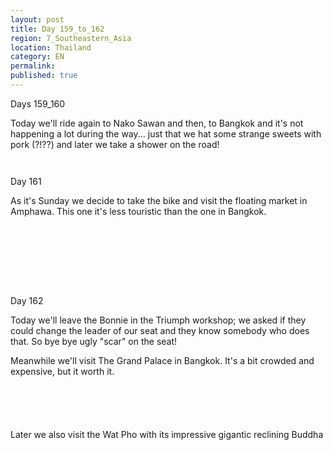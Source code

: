 ```yaml
---
layout: post
title: Day 159_to_162
region: 7_Southeastern_Asia
location: Thailand
category: EN
permalink:
published: true
---
```


Days 159_160

Today we'll ride again to Nako Sawan and then, to Bangkok and it's not happening a lot during the way... just that we hat some strange sweets with pork (?!??) and later we take a shower on the road!

<p><a
href="https://lh3.googleusercontent.com/CvCTWd2CgsHmiAPhfi-SW9nN0Sykzt5yDSixBRa5_IGnmzPt7zaep0ExLh7a3qfJYb_cbUaU2ICeqdScGRQPXNnnG03y8Qrgjfw9PcCNqfz-Q94Bg7BNnrLUy689q7m-VykcTRDMy7PhONNaDCYa2H2NyLpzVRvbxV_RSJGh91W1Xdhja63i5mPvFoi8jtWlRLDqfxDk5P4M9MZZcj3hWioPuLVm6RA2xKvYUGS315oRLlga2F0Lo9MXEK-knIuWPsmF6dPaK4RT-4J4kxYEIfPmXNs4J1pO2IfoOseDSyMfnxYmAU568puWTssnhAVdrAFlUHxxavEO9PgDrnWDp6HFT7Q-oxVrw5PDL-F5aO4iEM6Yp0q09U7Nagr6hrN6T0G07QV_PjaiZFRuIAAlTWXPCpuNA1cp_IuDoNLk3c_E-jb1MURqUn0EO_H7NDXfkEFaSTk8rwBwnpT2Na6j5QdO7YASKtCNWLp-ri3r52FJqujOqumacY3QTjliSEkD2FYzpQSbbSoIAVomfhArROGzH4M3lEi5b_Z_RhgA50-akC3moEBblMUZsJ4KD9HB5eF5fqowEUuH3iq_gIjktjSXE5_qgVyquMHzevdqL-3saaJUcKtrTbBw8QhgRKgGw97Zt1MLbgWuu0sa0eIwfKcs8CqqKhZhAGZoalgXJhjtHveDE4eiJVFo68RXNwqQ1F6NrdWxWeZnMkRRxtw=w471-h627-no"><img 
src="https://lh3.googleusercontent.com/CvCTWd2CgsHmiAPhfi-SW9nN0Sykzt5yDSixBRa5_IGnmzPt7zaep0ExLh7a3qfJYb_cbUaU2ICeqdScGRQPXNnnG03y8Qrgjfw9PcCNqfz-Q94Bg7BNnrLUy689q7m-VykcTRDMy7PhONNaDCYa2H2NyLpzVRvbxV_RSJGh91W1Xdhja63i5mPvFoi8jtWlRLDqfxDk5P4M9MZZcj3hWioPuLVm6RA2xKvYUGS315oRLlga2F0Lo9MXEK-knIuWPsmF6dPaK4RT-4J4kxYEIfPmXNs4J1pO2IfoOseDSyMfnxYmAU568puWTssnhAVdrAFlUHxxavEO9PgDrnWDp6HFT7Q-oxVrw5PDL-F5aO4iEM6Yp0q09U7Nagr6hrN6T0G07QV_PjaiZFRuIAAlTWXPCpuNA1cp_IuDoNLk3c_E-jb1MURqUn0EO_H7NDXfkEFaSTk8rwBwnpT2Na6j5QdO7YASKtCNWLp-ri3r52FJqujOqumacY3QTjliSEkD2FYzpQSbbSoIAVomfhArROGzH4M3lEi5b_Z_RhgA50-akC3moEBblMUZsJ4KD9HB5eF5fqowEUuH3iq_gIjktjSXE5_qgVyquMHzevdqL-3saaJUcKtrTbBw8QhgRKgGw97Zt1MLbgWuu0sa0eIwfKcs8CqqKhZhAGZoalgXJhjtHveDE4eiJVFo68RXNwqQ1F6NrdWxWeZnMkRRxtw=w471-h627-no" class="oversize" alt=""></a></p>

<p><a
href="https://lh3.googleusercontent.com/zErEu5CLavdEo-ZSUVGbMY5d13nPJcVWdL5CEfC3HlDUoDDADfDDJcZ6U4akDhSAJQHc5XJe7f7ZoJFBihgQ5LLVs0KaGmJxD6ImluhrSc83DkMGofLlacXi_7ZD1FWqWiloGwIK6mTYB_4rjcJBTiETiNyTdaq0mldawVgbA5MeAIKH5rprkyuifELHmROw70D4IkhrFSK6ctyxRRZz83X-nZViO_ya9beAhOtnu24mXbjwYxbL0k2PZgIz8ovj7uCYKgvQA73ywSmYYIqwETiF_h_xNBTA35NaQ9ZHwTcpjtfqvd0IodZnwJui-q5MHigQGoEAPEPGnu7dgx5Q6zkORPbpOuvjVdJG64EIwWUUllFZKglUzo-ny7vNU9IhyBtUhdRxgr8rqhccp1lXbfvMzX1eI3IKjb_mPRUjuAe5Gegq5IpbxWsyLdREgJllMWRRQ59vglCEPIGeXjjf86IwrgwZBdnKYhMuOWorT1wlGSl2n9iKUtyJulna9Gv3VWsGLOca0Zu4YAagQ0D96PxXWG164xGnkrvrXYwI6BEb2pgHMyQDXG6VFQaG0CuaJW8kB2NzH6SBUk4sjAIozVywvCgGQbiojMfvpDiWLKYKxQmDcKYlAN2PDPMYEiiDK5bMjqmJ1thOJNpV3whKCiRLH88cREr_p5Vs-mw5I7gUnspeX3aW24VZA3kjMNMloRYEZPZY-KBDzvQDP9Q=w836-h627-no"><img 
src="https://lh3.googleusercontent.com/zErEu5CLavdEo-ZSUVGbMY5d13nPJcVWdL5CEfC3HlDUoDDADfDDJcZ6U4akDhSAJQHc5XJe7f7ZoJFBihgQ5LLVs0KaGmJxD6ImluhrSc83DkMGofLlacXi_7ZD1FWqWiloGwIK6mTYB_4rjcJBTiETiNyTdaq0mldawVgbA5MeAIKH5rprkyuifELHmROw70D4IkhrFSK6ctyxRRZz83X-nZViO_ya9beAhOtnu24mXbjwYxbL0k2PZgIz8ovj7uCYKgvQA73ywSmYYIqwETiF_h_xNBTA35NaQ9ZHwTcpjtfqvd0IodZnwJui-q5MHigQGoEAPEPGnu7dgx5Q6zkORPbpOuvjVdJG64EIwWUUllFZKglUzo-ny7vNU9IhyBtUhdRxgr8rqhccp1lXbfvMzX1eI3IKjb_mPRUjuAe5Gegq5IpbxWsyLdREgJllMWRRQ59vglCEPIGeXjjf86IwrgwZBdnKYhMuOWorT1wlGSl2n9iKUtyJulna9Gv3VWsGLOca0Zu4YAagQ0D96PxXWG164xGnkrvrXYwI6BEb2pgHMyQDXG6VFQaG0CuaJW8kB2NzH6SBUk4sjAIozVywvCgGQbiojMfvpDiWLKYKxQmDcKYlAN2PDPMYEiiDK5bMjqmJ1thOJNpV3whKCiRLH88cREr_p5Vs-mw5I7gUnspeX3aW24VZA3kjMNMloRYEZPZY-KBDzvQDP9Q=w836-h627-no" class="oversize" alt=""></a></p>

Day 161

As it's Sunday we decide to take the bike and visit the floating market in Amphawa. This one it's less touristic than the one in Bangkok.

<p><a
href="https://lh3.googleusercontent.com/xQhKcqNxNF65-0kjx1urgiaujRfZ9emeLdXnY2SppSpLl9jgWBPlvm_2H1LL1f95Ulec6SdCjrBmbq1JfJzE7ye-m7yP1SkSp-dssuYhWE4-QGECLmISLZTWHRn1KSkLJFzR0kXUmQ2UQHsiiWkbIu7wUt_ZUzGoCEZveXSmZq7pwOUtcVdKfCiDaNKle0hGBwVFiIk9qusYA2sUFlj9CMu6bucIXpznC-kEno4YWpfxJUDKUEdbDtyAeN3CkOD2r1y0Osxswyq3_Uj8g2kMHJ4RrayTnSkx3B20r-onoPhSpCH4iwi_K6bHgFCNuMy7dUkEjrKmAaTMSPWvOBENGk1Horq4rGOU692xuwjKhQLha5GmgDPaWnpWz2GIakmdojCW1OmBKY7uiVYhh8Fq5tVG2ytQzKbgeIVHShYo9zX7xrI7IzUAMkVLlsDcFbogVrA9_F5Q3P_D68Wd7A1zBVCBJEF8ICEbQNtehz0wx5MeEwwj0l3yD8AoA81TFmflfRs5JP3bP2I9JCQKaI67INkeFiolgNQEvxfhmJtNFKMHdRjhOTq9p_j5VnY35YbLWd_PlonyFMT3vynqrIuQmaHEyJskBv41WHJueBiDKDEiWn4yxuYyWLl2kfnibbEttBKmnpfdoA-WDWAVwNAHeVI1d7OXMRbsW5gPG0b0spnFpY5DNkH6d2Ub64--c7jUYfVdAGqHCINeBx0s_cw=w836-h627-no"><img 
src="https://lh3.googleusercontent.com/xQhKcqNxNF65-0kjx1urgiaujRfZ9emeLdXnY2SppSpLl9jgWBPlvm_2H1LL1f95Ulec6SdCjrBmbq1JfJzE7ye-m7yP1SkSp-dssuYhWE4-QGECLmISLZTWHRn1KSkLJFzR0kXUmQ2UQHsiiWkbIu7wUt_ZUzGoCEZveXSmZq7pwOUtcVdKfCiDaNKle0hGBwVFiIk9qusYA2sUFlj9CMu6bucIXpznC-kEno4YWpfxJUDKUEdbDtyAeN3CkOD2r1y0Osxswyq3_Uj8g2kMHJ4RrayTnSkx3B20r-onoPhSpCH4iwi_K6bHgFCNuMy7dUkEjrKmAaTMSPWvOBENGk1Horq4rGOU692xuwjKhQLha5GmgDPaWnpWz2GIakmdojCW1OmBKY7uiVYhh8Fq5tVG2ytQzKbgeIVHShYo9zX7xrI7IzUAMkVLlsDcFbogVrA9_F5Q3P_D68Wd7A1zBVCBJEF8ICEbQNtehz0wx5MeEwwj0l3yD8AoA81TFmflfRs5JP3bP2I9JCQKaI67INkeFiolgNQEvxfhmJtNFKMHdRjhOTq9p_j5VnY35YbLWd_PlonyFMT3vynqrIuQmaHEyJskBv41WHJueBiDKDEiWn4yxuYyWLl2kfnibbEttBKmnpfdoA-WDWAVwNAHeVI1d7OXMRbsW5gPG0b0spnFpY5DNkH6d2Ub64--c7jUYfVdAGqHCINeBx0s_cw=w836-h627-no" class="oversize" alt=""></a></p>

<p><a
href="https://lh3.googleusercontent.com/n67tSB1mmzYF0s-3yaLllpvAJU-50_mdcn7k3B0tI2AXgc8x1mc7r1w5FLe-uSmbNagFQrZEN6rTcnhvqeESrgvFxD5SkhtyO8GzWST1RtT5-oj67ZT_jMMrEjzgu9hnFZm6FPh1A5CbDviBlB2PE1SdqZGmB7gnDJId0I_4QfXLE5bc1NzjDaaET6LlAtcXxbZ3rI7AhUgB-gwjfD8BkA3crZVF5Rd81iJCiUfkW7Tug8hm4Jk9J0C3OdzuBsvlG8dQltvCydfkrVeWkNSeLin7l_85MkPoEOX-hLXkL-iUXPf1tityKX265gdBPm6qIq0QCaBwJTxzoa-uyukOEdHJ5kz5MwcdAoa5bH_TdrekbOUpmhZMyDLsVLHu9tQWtH_2LbFvE2UQTMmFkQHWEkQjmBN3WcTEzAl5JbcSVpf8cKF2PkKr62KX523pRVmQj3lVjreZYDNOKTxORRXHLT2OpKYx3e8VCHGORhU4lkpy8caZhFBvX1PrheD4NrvTOl395BOf4AwbVpPElr2aJTjXLeofhYvKRh9Y5JEWfR_cxSUmbADjz37oxYG7kuRSxVL8e288MVs2A4C3Do-N-b3-9V8-tAOqL_XP13XdabXVn27o0o3GRO1u0unIDt7DJvMP_eALyxaBfrtvShBKY_Gxb-42FcAqYsDDVYwbfFuwhtjDqtVUPXbekVnGoUwbLgExQVcab-xyAWCQWCQ=w669-h502-no"><img 
src="https://lh3.googleusercontent.com/n67tSB1mmzYF0s-3yaLllpvAJU-50_mdcn7k3B0tI2AXgc8x1mc7r1w5FLe-uSmbNagFQrZEN6rTcnhvqeESrgvFxD5SkhtyO8GzWST1RtT5-oj67ZT_jMMrEjzgu9hnFZm6FPh1A5CbDviBlB2PE1SdqZGmB7gnDJId0I_4QfXLE5bc1NzjDaaET6LlAtcXxbZ3rI7AhUgB-gwjfD8BkA3crZVF5Rd81iJCiUfkW7Tug8hm4Jk9J0C3OdzuBsvlG8dQltvCydfkrVeWkNSeLin7l_85MkPoEOX-hLXkL-iUXPf1tityKX265gdBPm6qIq0QCaBwJTxzoa-uyukOEdHJ5kz5MwcdAoa5bH_TdrekbOUpmhZMyDLsVLHu9tQWtH_2LbFvE2UQTMmFkQHWEkQjmBN3WcTEzAl5JbcSVpf8cKF2PkKr62KX523pRVmQj3lVjreZYDNOKTxORRXHLT2OpKYx3e8VCHGORhU4lkpy8caZhFBvX1PrheD4NrvTOl395BOf4AwbVpPElr2aJTjXLeofhYvKRh9Y5JEWfR_cxSUmbADjz37oxYG7kuRSxVL8e288MVs2A4C3Do-N-b3-9V8-tAOqL_XP13XdabXVn27o0o3GRO1u0unIDt7DJvMP_eALyxaBfrtvShBKY_Gxb-42FcAqYsDDVYwbfFuwhtjDqtVUPXbekVnGoUwbLgExQVcab-xyAWCQWCQ=w669-h502-no" class="oversize" alt=""></a></p>

<p><a
href="https://lh3.googleusercontent.com/9CJkBqM6LkwoNdpFTh5oA0sRpnBXuTizGMi_NDDJbe2GhD375LvKXnFhRC7FtC8fXaQ6o8INHtlkBZ-QdmwAgXyYlulylCa8FNCtcp3uBPTNv-FkpU2FHQdar9KYcSnhRvEgl85vgQIEYe39fgyQPtXUQlX_4qbEhvjrqo7QynKkj8jq2SMwfG_F78YDXxa90_lblsBfS0uL9holYuv6r3hich3wIixnUxCt3UueHv6wKXr2zOp-3M__QYE33uJ1Xw4pttqAqPFMmrdVaoe9CG-2Wuoq3HF9ZnJCoD1PjjC46r517kBTDzJ92jWb1xrTybZoIB9s69p55luuJaYuuwALSgJS8-cgtG3l5I135jnYg1BiHm32oa3WSDTEiwzt--J3lPe3Yq8ylrtADuKb9ku2W6ROKwp7CjvVM8VrWulQ9bv0rgiRLGYGioV4xa0d-WK-2vQN7L3kJzMWY6fkfKZithas5oP8v7jfDUEOx5rKYwR91Hm4i7a4zeo5Qp3-h7avC-ysZ69QXyaGtxFFIvqYh0tvxpDsaYw71KFZkDf1n2-9Pof7SyGWU8_B_t1oQrnn1Jjbhv8IPDYKtFTgDFGztoqal9rUQiQhqd-DZ9YX5ErcLva2454zUFvpIFPfohsn-8lT5l5pJK3KcKeebuuGb1Argjmbv0umG22TNRPbCX9vy2u3wzoNpKxZJEwSyS4Ph0tzN7UkPkNIREg=w669-h502-no"><img 
src="https://lh3.googleusercontent.com/9CJkBqM6LkwoNdpFTh5oA0sRpnBXuTizGMi_NDDJbe2GhD375LvKXnFhRC7FtC8fXaQ6o8INHtlkBZ-QdmwAgXyYlulylCa8FNCtcp3uBPTNv-FkpU2FHQdar9KYcSnhRvEgl85vgQIEYe39fgyQPtXUQlX_4qbEhvjrqo7QynKkj8jq2SMwfG_F78YDXxa90_lblsBfS0uL9holYuv6r3hich3wIixnUxCt3UueHv6wKXr2zOp-3M__QYE33uJ1Xw4pttqAqPFMmrdVaoe9CG-2Wuoq3HF9ZnJCoD1PjjC46r517kBTDzJ92jWb1xrTybZoIB9s69p55luuJaYuuwALSgJS8-cgtG3l5I135jnYg1BiHm32oa3WSDTEiwzt--J3lPe3Yq8ylrtADuKb9ku2W6ROKwp7CjvVM8VrWulQ9bv0rgiRLGYGioV4xa0d-WK-2vQN7L3kJzMWY6fkfKZithas5oP8v7jfDUEOx5rKYwR91Hm4i7a4zeo5Qp3-h7avC-ysZ69QXyaGtxFFIvqYh0tvxpDsaYw71KFZkDf1n2-9Pof7SyGWU8_B_t1oQrnn1Jjbhv8IPDYKtFTgDFGztoqal9rUQiQhqd-DZ9YX5ErcLva2454zUFvpIFPfohsn-8lT5l5pJK3KcKeebuuGb1Argjmbv0umG22TNRPbCX9vy2u3wzoNpKxZJEwSyS4Ph0tzN7UkPkNIREg=w669-h502-no" class="oversize" alt=""></a></p>

<p><a
href="https://lh3.googleusercontent.com/BbzL8msAjsrCjkuexUqiq7qPAfP8Pxu0A4rG1zxkWCb2bF8pEC7ynsOcNlquLzNlrDVIs-FO_DCUksYU1cyDFaIBRQPkByRH0sKdnLe8FPbbOw5uy-5O8ayRHtklsdbCDQxrtp6inyOINISyvOkEsiF4DMJzqhIjQkKz1-b5A1hIC4pWtQukaL1ks0OurdZ1LuC8BJc3Z5bB1M9Cui7LCBr_nMtloq5l5Vsb35un29k1EKaVNHAUw2z6S6P-d1tlMYE53YGWcE7FJT9cclTocT120VaCiseWKS8xa9R-bm0JYrqVbfgztGbFfadSqLIqC_NIo4yeCI0wWY9Qwt2TdjYsBEFxVQVtPv6McZhuhsqwllAoDWiiCjY29dK2BTRM57LEMH_FtgOiIp8JaXJPocWP6FCCyJr-g5Qca0HMT521YAPMxcJhUGc-QSPBf9CuqN2hJG2x3MKxflJb4_oAFaKzKtAiTO_YkZpCkjFJDq6SuI86RuPBMJ7WRcWvMcHuZWO5ZRqOVIU8xUVIAybhE5QLblqkHBNkFGGnU1uV9IMAZzhWRCKBfAIydJhtuu6invD9gK2Vx6YPgIsDhBB_1nBGgFoAcOxyIWrskRgbXTG3zYHnjS4aq-4E_29dTSZ3CaKzFqXedWyaW0v12dgm9WFYMxVyJSIoNRcaWmZ_M6U2QyNULz2brPgRNN05s29Bw7JleNHLgYHwBoo6RTc=w836-h627-no"><img 
src="https://lh3.googleusercontent.com/BbzL8msAjsrCjkuexUqiq7qPAfP8Pxu0A4rG1zxkWCb2bF8pEC7ynsOcNlquLzNlrDVIs-FO_DCUksYU1cyDFaIBRQPkByRH0sKdnLe8FPbbOw5uy-5O8ayRHtklsdbCDQxrtp6inyOINISyvOkEsiF4DMJzqhIjQkKz1-b5A1hIC4pWtQukaL1ks0OurdZ1LuC8BJc3Z5bB1M9Cui7LCBr_nMtloq5l5Vsb35un29k1EKaVNHAUw2z6S6P-d1tlMYE53YGWcE7FJT9cclTocT120VaCiseWKS8xa9R-bm0JYrqVbfgztGbFfadSqLIqC_NIo4yeCI0wWY9Qwt2TdjYsBEFxVQVtPv6McZhuhsqwllAoDWiiCjY29dK2BTRM57LEMH_FtgOiIp8JaXJPocWP6FCCyJr-g5Qca0HMT521YAPMxcJhUGc-QSPBf9CuqN2hJG2x3MKxflJb4_oAFaKzKtAiTO_YkZpCkjFJDq6SuI86RuPBMJ7WRcWvMcHuZWO5ZRqOVIU8xUVIAybhE5QLblqkHBNkFGGnU1uV9IMAZzhWRCKBfAIydJhtuu6invD9gK2Vx6YPgIsDhBB_1nBGgFoAcOxyIWrskRgbXTG3zYHnjS4aq-4E_29dTSZ3CaKzFqXedWyaW0v12dgm9WFYMxVyJSIoNRcaWmZ_M6U2QyNULz2brPgRNN05s29Bw7JleNHLgYHwBoo6RTc=w836-h627-no" class="oversize" alt=""></a></p>

<p><a
href="https://lh3.googleusercontent.com/1-QnIoa1tx3GooYZahZ8ijfDxHkWY1eEhZXRvF4gUsNSg2PY-DbKCBPZUINh9MqTWzJtphOpIQIA-NSEPjMe4KB9vZz6aeIereg2IP283aUSJ4upzsArP3pACGS-xKuCE8z59SqJwWeoVSFuPn6fJZj16z1MIIyvb7cm9BDxMM2KR3ewU5D7Ry7Gq9L76FcnlTGlQyLa6LFRHAvUFXsJ1qs8G4WjsE5kZnlrpgSbvtsYGR6qnq149Sp6azKyAQmv6j9AT5hs-qkYvvARCmOvKPJppasJGVoZxH_Y3ewUooRpLn4hbn4bE05Szc_bBJjEiBf-D-VNLbz6pnSwrhXbP3LQLJD3kUZ2Z2Ieyv_uMrSAYQZoMHy4nk--t2t_rEqSldJ3chPNf_bono0s1V0eM0V5-Oq_UTrhry8CFor1i5dkqM1HdWg1Wu-9qzZVv8XiyOkkME_5A-UbWk0CXTFC0nM_HzYx5LDhH9Ij3Zl-L6ciHJfKm2ELRyT-gpuhYrGddPmzBSAsR34Oe1Agb30ltDTaHRTOLaj0lNiSP1z4d_-kyk7bUx3lp7n4KmKD_66fpldUv6B3J4s0ncyrVRpLVY3r23T4YgZW7n-EbAwPT8vqV5io5LxQaJd1IMWhmcjqB9XpYXpAtMOI8gOgU7WBMwtCqUzYw-81uIQMf842Qh04-eOxIwiwcoWsB913UScY6RZ-BQRZo85ZcCmMHVw=w836-h627-no"><img 
src="https://lh3.googleusercontent.com/1-QnIoa1tx3GooYZahZ8ijfDxHkWY1eEhZXRvF4gUsNSg2PY-DbKCBPZUINh9MqTWzJtphOpIQIA-NSEPjMe4KB9vZz6aeIereg2IP283aUSJ4upzsArP3pACGS-xKuCE8z59SqJwWeoVSFuPn6fJZj16z1MIIyvb7cm9BDxMM2KR3ewU5D7Ry7Gq9L76FcnlTGlQyLa6LFRHAvUFXsJ1qs8G4WjsE5kZnlrpgSbvtsYGR6qnq149Sp6azKyAQmv6j9AT5hs-qkYvvARCmOvKPJppasJGVoZxH_Y3ewUooRpLn4hbn4bE05Szc_bBJjEiBf-D-VNLbz6pnSwrhXbP3LQLJD3kUZ2Z2Ieyv_uMrSAYQZoMHy4nk--t2t_rEqSldJ3chPNf_bono0s1V0eM0V5-Oq_UTrhry8CFor1i5dkqM1HdWg1Wu-9qzZVv8XiyOkkME_5A-UbWk0CXTFC0nM_HzYx5LDhH9Ij3Zl-L6ciHJfKm2ELRyT-gpuhYrGddPmzBSAsR34Oe1Agb30ltDTaHRTOLaj0lNiSP1z4d_-kyk7bUx3lp7n4KmKD_66fpldUv6B3J4s0ncyrVRpLVY3r23T4YgZW7n-EbAwPT8vqV5io5LxQaJd1IMWhmcjqB9XpYXpAtMOI8gOgU7WBMwtCqUzYw-81uIQMf842Qh04-eOxIwiwcoWsB913UScY6RZ-BQRZo85ZcCmMHVw=w836-h627-no" class="oversize" alt=""></a></p>

<p><a
href="https://lh3.googleusercontent.com/-iKgexCI782gvKj6qWSFl6S0gfUOe8m8CFq5spYFTxSIxl51URO9V1YdvHA3bgwyBFbXwim13lC5PV4VUQYUL58FxToX9PRjcQgPWqKRRh9cFwB2ZnVzRgFqJ-aElXOulLY8_P2-Bg-nt1lmrn5xQMkDkbivF-o9Vau1jbB_5QAngSyOY2P8HmX-VRvzwfagTbmUHaryZOFAaA_NfPKstDCLrYnOye7jiDyOhdlf3WSOlXynH4igqffeZlZA_pL2_VZpAnvCkFimS_BlHLcTO2fDTtt3FcVK6lPs9I61JaAk6IDlJDQ66z1VxRowhe_gSHofmoNDA8ByiffHGa7rpD5lw63AJ4l472muEj54g1IaCETLJsXGE-M95hhfJqtjO787hoEoZMkuO_I3zj3RrogXhiN-i_ADilY3UIIQ4l08VsE1IerzSBmAeFK8KwW_9zi4PHHzT1j3v5eEhgvMlo2kDSUJTB1TIFPnpWfysT4ouN0zPLVj1n8ASoJLRqcnELwGUimcVJnjpZ6qIfToefF7qczdW61-r4kVEO3VaVmQMrp-aSQweZcbRw_-Co52orNrmxWTuqCe93xgHadAxDpa464KOhgWLo1U4hfxa_CPUUcyecVTqGWWmhIXHt9lI22Z0aJBf5_FXD09AMu2-w7PD-0jpPl50iFSY6V3WzrTuJFxqRNBbcMO-hBXiRbakswlzGb3HAbg7gJpf6Y=w836-h627-no"><img 
src="https://lh3.googleusercontent.com/-iKgexCI782gvKj6qWSFl6S0gfUOe8m8CFq5spYFTxSIxl51URO9V1YdvHA3bgwyBFbXwim13lC5PV4VUQYUL58FxToX9PRjcQgPWqKRRh9cFwB2ZnVzRgFqJ-aElXOulLY8_P2-Bg-nt1lmrn5xQMkDkbivF-o9Vau1jbB_5QAngSyOY2P8HmX-VRvzwfagTbmUHaryZOFAaA_NfPKstDCLrYnOye7jiDyOhdlf3WSOlXynH4igqffeZlZA_pL2_VZpAnvCkFimS_BlHLcTO2fDTtt3FcVK6lPs9I61JaAk6IDlJDQ66z1VxRowhe_gSHofmoNDA8ByiffHGa7rpD5lw63AJ4l472muEj54g1IaCETLJsXGE-M95hhfJqtjO787hoEoZMkuO_I3zj3RrogXhiN-i_ADilY3UIIQ4l08VsE1IerzSBmAeFK8KwW_9zi4PHHzT1j3v5eEhgvMlo2kDSUJTB1TIFPnpWfysT4ouN0zPLVj1n8ASoJLRqcnELwGUimcVJnjpZ6qIfToefF7qczdW61-r4kVEO3VaVmQMrp-aSQweZcbRw_-Co52orNrmxWTuqCe93xgHadAxDpa464KOhgWLo1U4hfxa_CPUUcyecVTqGWWmhIXHt9lI22Z0aJBf5_FXD09AMu2-w7PD-0jpPl50iFSY6V3WzrTuJFxqRNBbcMO-hBXiRbakswlzGb3HAbg7gJpf6Y=w836-h627-no" class="oversize" alt=""></a></p>

<p><a
href="https://lh3.googleusercontent.com/vwGSq5yBMyOdPSM5NJdgLeKp7dWPbzYEhkNOT0CTjrFAZzA_nrnKboGv6albRKWj6unuEmJdhgRkEU5soGBfORyVjDDiJOgz06zvhNVi9ii_c2bSsEb7iyhVeM0f1GRmk2mLauCqswFjBPG9mDj32cQ_I49gP4aCuSuWpYADI78B6_TgxE-rEtFBKF-Jb1-BQjNCvY_g2NXOYUZWw_Y9ICb6LKOJ9zOopI2Sktl9vHdA9YG9luIeG8JBK93eWhbws1pF2smz6MH5PLhhOrtUDJDdOvHbaLqVPHXwSQOAcQsSiZUfQmrDbxLn9mrFz-t6evN46RFaGcYPzIzvF_iytlgH3YrKqEbnUneevSHWQeag5F0JiXeml5r4kUjjB1mhoHsBcSqaVOP8LKp4RnYuNhPSQaWrrYJDV0KqPhZ9fkCTo34NZGAHoHLHq7HSi64qqwzEFGlgGnhTSuYbSONSOy-Y2R46RwIDxLfbD9EBO_ZS3T5YbaKT6REnLKqxzlqimz0ZCNdfga2Qj0nA9IiombudnG3WrFPl6Klqn5MSKwVg1K6AWaqsYXBcX5NDahqhu0q2tlUdf4NunJ8UzOA3_tyagxtFZmRcotR4T77eHxn6nDJti1CYafEwIXsbUoR0eT_ljIOecri4jofaGrRqbYpAFTSR5ot3r-lpyWifZv--mvmhs_0-D5Pqi2LAPh7OMo9ssMIFg0hEPEl1pak=w836-h627-no"><img 
src="https://lh3.googleusercontent.com/vwGSq5yBMyOdPSM5NJdgLeKp7dWPbzYEhkNOT0CTjrFAZzA_nrnKboGv6albRKWj6unuEmJdhgRkEU5soGBfORyVjDDiJOgz06zvhNVi9ii_c2bSsEb7iyhVeM0f1GRmk2mLauCqswFjBPG9mDj32cQ_I49gP4aCuSuWpYADI78B6_TgxE-rEtFBKF-Jb1-BQjNCvY_g2NXOYUZWw_Y9ICb6LKOJ9zOopI2Sktl9vHdA9YG9luIeG8JBK93eWhbws1pF2smz6MH5PLhhOrtUDJDdOvHbaLqVPHXwSQOAcQsSiZUfQmrDbxLn9mrFz-t6evN46RFaGcYPzIzvF_iytlgH3YrKqEbnUneevSHWQeag5F0JiXeml5r4kUjjB1mhoHsBcSqaVOP8LKp4RnYuNhPSQaWrrYJDV0KqPhZ9fkCTo34NZGAHoHLHq7HSi64qqwzEFGlgGnhTSuYbSONSOy-Y2R46RwIDxLfbD9EBO_ZS3T5YbaKT6REnLKqxzlqimz0ZCNdfga2Qj0nA9IiombudnG3WrFPl6Klqn5MSKwVg1K6AWaqsYXBcX5NDahqhu0q2tlUdf4NunJ8UzOA3_tyagxtFZmRcotR4T77eHxn6nDJti1CYafEwIXsbUoR0eT_ljIOecri4jofaGrRqbYpAFTSR5ot3r-lpyWifZv--mvmhs_0-D5Pqi2LAPh7OMo9ssMIFg0hEPEl1pak=w836-h627-no" class="oversize" alt=""></a></p>

<p><a
href="https://lh3.googleusercontent.com/HhQhZf8rY5NLi17ung0Py_9k6Ir5HT_lPE8MsUrmvcsG5girBkfXAjS_wsdoTI3MzRZWSvA3OLq6uPfMwUUYjJC2CqBMj1wzMp8eiSGoGhLbt8rLMaA-ir6lpfntm_WJlg6efdHL3IAkoo7jrbx_0nE1Sc5531mMrSsEu-ehHxGNPzMPn7PsSbR-h1Sijku1oaeUBEcsDlNOPk8vYWqqafTmhCsdCLJL5zvQICYtuVNh4WjbI3HcPXMz4mbVTM8ojLbNEhDLCqrRw7riYw32FDWyCgAfrpQNwLFJZM5JepiPa1UXkttRNMjHgpD0-JUu8OUs3dprn-Ol237-ErpkhjD_OoGEsDgZaMXfToGoZaQaQiwC03dEOpVMIOD2iVg7mxW_exnA5PUidiLt8C1dWLOOkvIr1fghR94So-q3NlpwcYa2ZS9DGw-ypDY4RCa00WaxeCJ9mOexXVlIjkZgRSUDvd6yes7qOjQElKAs3cDxWbsVX30PVnuzsBHGYAt2SQPWCC14elSX9dW1gRt5QrD3ryznhZFfhInjz9atZulk5dVB2G2h60A9QeQl17m7rI2F0JljzOciJsKK-RGnWLUsl0iiEB0bxKq5Oh4WMu1kNeJcDl8EtEnhyXKcP0_NOHZohoZhj3qIiqrKQ_kKtkny04lJ8dRWHMuomQxi0j2SMMUd7lhsxNVX26GanYlbWmBxfkdi8F2tGMfRhBs=w836-h627-no"><img 
src="https://lh3.googleusercontent.com/HhQhZf8rY5NLi17ung0Py_9k6Ir5HT_lPE8MsUrmvcsG5girBkfXAjS_wsdoTI3MzRZWSvA3OLq6uPfMwUUYjJC2CqBMj1wzMp8eiSGoGhLbt8rLMaA-ir6lpfntm_WJlg6efdHL3IAkoo7jrbx_0nE1Sc5531mMrSsEu-ehHxGNPzMPn7PsSbR-h1Sijku1oaeUBEcsDlNOPk8vYWqqafTmhCsdCLJL5zvQICYtuVNh4WjbI3HcPXMz4mbVTM8ojLbNEhDLCqrRw7riYw32FDWyCgAfrpQNwLFJZM5JepiPa1UXkttRNMjHgpD0-JUu8OUs3dprn-Ol237-ErpkhjD_OoGEsDgZaMXfToGoZaQaQiwC03dEOpVMIOD2iVg7mxW_exnA5PUidiLt8C1dWLOOkvIr1fghR94So-q3NlpwcYa2ZS9DGw-ypDY4RCa00WaxeCJ9mOexXVlIjkZgRSUDvd6yes7qOjQElKAs3cDxWbsVX30PVnuzsBHGYAt2SQPWCC14elSX9dW1gRt5QrD3ryznhZFfhInjz9atZulk5dVB2G2h60A9QeQl17m7rI2F0JljzOciJsKK-RGnWLUsl0iiEB0bxKq5Oh4WMu1kNeJcDl8EtEnhyXKcP0_NOHZohoZhj3qIiqrKQ_kKtkny04lJ8dRWHMuomQxi0j2SMMUd7lhsxNVX26GanYlbWmBxfkdi8F2tGMfRhBs=w836-h627-no" class="oversize" alt=""></a></p>

Day 162

Today we'll leave the Bonnie in the Triumph workshop; we asked if they could change the leader of our seat and they know somebody who does that. So bye bye ugly "scar" on the seat!

Meanwhile we'll visit The Grand Palace in Bangkok. It's a bit crowded and expensive, but it worth it.

<p><a
href="https://lh3.googleusercontent.com/pcUkRT2rCl3tZfTNTzHdRwx-Ra3sI5mIJqoav5jYZeXPsGnG825E8mgNnSy5C_DeZo91hnQhxL0i_gTVJ9Isc2IBC4S7Pf7OupgKEQYkircWd2kFAHsvYGLt5kbm8Zpn6exXohq04lCSk0PsjhH7TLqW0w6IPX_X8B0VLWmZld4XCyICUH7lbveeGu_s7_E4N9U6Iomi-JTULrA3Sxd7oPFTciLn3M2kRfYEzUBxo4oi34QOjGEUJ655amZVlqJJ4a79pQAwBLVDmKu43qRF9oM_Sdo2zBFDyRkWs9O0pe4-MjcjItci2kRXO-pgvZljZD8zAKXZUnPwP8RhdvfR0K99K3meH30xJyQsjZNZgeRjlRdw_RRgf8GTnzBLbqz99UNf5NYJAhhoUbQkRCiyDCHD2rZ95fGqg2y12RAKM4q2XmPCerWykL9oOlgwlhEAyasALSVDvqnfwhAdRaog8QcJQLBGcuM5PH-bGoJgUdvMjihh9OkUWgKaWdwjb0QbER0TfDbyYQJDnQkvonp8v4diPcLfT66WPK9WqeTEaGe9imNoiUWVuk0N8qn6AnZwoZqDIi9bIJSZOdmpp72fqKp7n-5B0ENW51DzYIjtrd_WfcYejA1FWmYtPNn3qmwfZos64_NUXlZKhvB0ne2ZJ1oGhTNGQZFQUHqJkjxaUW-TFfF50kkysPrY1DoKxXwHgCpeitY2M-1z4shna0w=w836-h627-no"><img 
src="https://lh3.googleusercontent.com/pcUkRT2rCl3tZfTNTzHdRwx-Ra3sI5mIJqoav5jYZeXPsGnG825E8mgNnSy5C_DeZo91hnQhxL0i_gTVJ9Isc2IBC4S7Pf7OupgKEQYkircWd2kFAHsvYGLt5kbm8Zpn6exXohq04lCSk0PsjhH7TLqW0w6IPX_X8B0VLWmZld4XCyICUH7lbveeGu_s7_E4N9U6Iomi-JTULrA3Sxd7oPFTciLn3M2kRfYEzUBxo4oi34QOjGEUJ655amZVlqJJ4a79pQAwBLVDmKu43qRF9oM_Sdo2zBFDyRkWs9O0pe4-MjcjItci2kRXO-pgvZljZD8zAKXZUnPwP8RhdvfR0K99K3meH30xJyQsjZNZgeRjlRdw_RRgf8GTnzBLbqz99UNf5NYJAhhoUbQkRCiyDCHD2rZ95fGqg2y12RAKM4q2XmPCerWykL9oOlgwlhEAyasALSVDvqnfwhAdRaog8QcJQLBGcuM5PH-bGoJgUdvMjihh9OkUWgKaWdwjb0QbER0TfDbyYQJDnQkvonp8v4diPcLfT66WPK9WqeTEaGe9imNoiUWVuk0N8qn6AnZwoZqDIi9bIJSZOdmpp72fqKp7n-5B0ENW51DzYIjtrd_WfcYejA1FWmYtPNn3qmwfZos64_NUXlZKhvB0ne2ZJ1oGhTNGQZFQUHqJkjxaUW-TFfF50kkysPrY1DoKxXwHgCpeitY2M-1z4shna0w=w836-h627-no" class="oversize" alt=""></a></p>

<p><a
href="https://lh3.googleusercontent.com/Etk1uSpE-Ygi8Lm9CxdGJW5m-1cpQEbjvYhMw9uJd7afofb38op5rJoPHYDq2gv4GUpxU5dkVkKZic9girWBe84PGm6U3Gv76H3UrGm7oiSQQq5N-C4beSNoeL3MdZYrcMRb3a7LE081ShE0Z3Qk_yreiiavwax9ZOS9Ui6toz6MkmYzesQUnOzYYY7Yimli49JyEFnQwXUZJrqXrySeWS1ykzgKl9ceW_uGwZEgQDp1VPUqDrqxSgPlJI6BH3qOVnrHOnmZnTEhN2Ih3i8AkIskC3FDgCYJU3yILLvuq9YbxUheYnxfPbMebPS7vrB6srO2dSmH4vjYaobyFq129_hV0MqimaUnpCodtx5KSU0kaDlkAZlbd-678YPEwbtA1SKNuLBxQ4JqV14Tvc5H2IDa2Ejl2-SAOMa6lpl7Bi2LyEnfSFQ2lB_SJqetTG_fnA_3WEa7kLf3EN_4VyN87PsyyEBdjQKepvFPCROLPGjU4-k9X3PIn3WDLkt8iFZQ7EZPMdSAK9MHXheYPTLWwXdxDDgwOopYElpjHyzsiF5n-l5cmaVvu8ZrW9pWm0htYV2FlW46TrJqDTnZp3Goo1oQWB1gfnSADrMX-OtguRn-OZQi6-zfQFqZs5cgQggFnTv-vXgbYQD3WQ5WKmny2As4nQvdSeWDBn9TcZkNBL28kjjW44dGu7WdFMsxHc2Rc5V5qW9M_jPWeNYOWJE=w353-h627-no"><img 
src="https://lh3.googleusercontent.com/Etk1uSpE-Ygi8Lm9CxdGJW5m-1cpQEbjvYhMw9uJd7afofb38op5rJoPHYDq2gv4GUpxU5dkVkKZic9girWBe84PGm6U3Gv76H3UrGm7oiSQQq5N-C4beSNoeL3MdZYrcMRb3a7LE081ShE0Z3Qk_yreiiavwax9ZOS9Ui6toz6MkmYzesQUnOzYYY7Yimli49JyEFnQwXUZJrqXrySeWS1ykzgKl9ceW_uGwZEgQDp1VPUqDrqxSgPlJI6BH3qOVnrHOnmZnTEhN2Ih3i8AkIskC3FDgCYJU3yILLvuq9YbxUheYnxfPbMebPS7vrB6srO2dSmH4vjYaobyFq129_hV0MqimaUnpCodtx5KSU0kaDlkAZlbd-678YPEwbtA1SKNuLBxQ4JqV14Tvc5H2IDa2Ejl2-SAOMa6lpl7Bi2LyEnfSFQ2lB_SJqetTG_fnA_3WEa7kLf3EN_4VyN87PsyyEBdjQKepvFPCROLPGjU4-k9X3PIn3WDLkt8iFZQ7EZPMdSAK9MHXheYPTLWwXdxDDgwOopYElpjHyzsiF5n-l5cmaVvu8ZrW9pWm0htYV2FlW46TrJqDTnZp3Goo1oQWB1gfnSADrMX-OtguRn-OZQi6-zfQFqZs5cgQggFnTv-vXgbYQD3WQ5WKmny2As4nQvdSeWDBn9TcZkNBL28kjjW44dGu7WdFMsxHc2Rc5V5qW9M_jPWeNYOWJE=w353-h627-no" class="oversize" alt=""></a></p>

<p><a
href="https://lh3.googleusercontent.com/Qce_IOi8xMaxtC_UqRxh5e_0fnGs4OMUYXSMr8X3B5x-6tAQJG6C8R8wiceXq6erdcM_oYNjs4Zzv1pS5GIcLPSgNTIDUy5h2hlsth26scrGF3w0bSt39LyokOJO0tPdeZuS4appVtBaQ_BW8Ub3-CY9WcY6AI_u7tG4oHjzukqriS_9xQpL96aVSdtj_LEnRRBi7D6sSz3wOlW0IcWNr-zy8O_3mpfkylJFHj-vzbA-6Z6Mbn2ryKvjEbbFckDD3T4krbiVaJIt4iPkFALcQJfSMiiTinf_qvBH1KRiV-36gPTLzwWb5x65rRNE0N06xEmO2FsVKAAqFlLV-THDyqEydXA3b5bmKYQ-eVrFK2cRR4v9wA1aqJEee0m_7_Dy1BQw__lVTtsm5wqJAAKF9FfMbrSUp9n4U5gzdETu7ewen0qXgPiSkTReGwTibrzapqBmEnTSas5lI0K9qFkGie0sT1w88jt2nd-LvtXP80xcTNKozSWB7xQW1hvs_loFKfSt_wXyKBPimv7TWZPgKPzzmb60NpUG4im-e0Zkkya1tML2nPKSqxzwQWruQ6iZ06F6UA9hXOQ_bcAxUdOC5czjBaIlGrz76Zw-KiAIJWoROk7CwBxGeIiuMHVvaAR2bSf44SL49-LsvJ40WxY9Gdcf4TdVl4Ogl9seX7OToZ5dslvwD21sgTlYUERrbBAhVyE8pTPp9tkohFzxSMc=w836-h627-no"><img 
src="https://lh3.googleusercontent.com/Qce_IOi8xMaxtC_UqRxh5e_0fnGs4OMUYXSMr8X3B5x-6tAQJG6C8R8wiceXq6erdcM_oYNjs4Zzv1pS5GIcLPSgNTIDUy5h2hlsth26scrGF3w0bSt39LyokOJO0tPdeZuS4appVtBaQ_BW8Ub3-CY9WcY6AI_u7tG4oHjzukqriS_9xQpL96aVSdtj_LEnRRBi7D6sSz3wOlW0IcWNr-zy8O_3mpfkylJFHj-vzbA-6Z6Mbn2ryKvjEbbFckDD3T4krbiVaJIt4iPkFALcQJfSMiiTinf_qvBH1KRiV-36gPTLzwWb5x65rRNE0N06xEmO2FsVKAAqFlLV-THDyqEydXA3b5bmKYQ-eVrFK2cRR4v9wA1aqJEee0m_7_Dy1BQw__lVTtsm5wqJAAKF9FfMbrSUp9n4U5gzdETu7ewen0qXgPiSkTReGwTibrzapqBmEnTSas5lI0K9qFkGie0sT1w88jt2nd-LvtXP80xcTNKozSWB7xQW1hvs_loFKfSt_wXyKBPimv7TWZPgKPzzmb60NpUG4im-e0Zkkya1tML2nPKSqxzwQWruQ6iZ06F6UA9hXOQ_bcAxUdOC5czjBaIlGrz76Zw-KiAIJWoROk7CwBxGeIiuMHVvaAR2bSf44SL49-LsvJ40WxY9Gdcf4TdVl4Ogl9seX7OToZ5dslvwD21sgTlYUERrbBAhVyE8pTPp9tkohFzxSMc=w836-h627-no" class="oversize" alt=""></a></p>

<p><a
href="https://lh3.googleusercontent.com/2cR9_AlfkvXNZJ-u4bmlkcy8VkYK6d9Kld_V2OStFIFOmPDBc2Jx8o4UnbZEAvMQRQGprxaQWStv4fZrLCInSp5AQKaV1dWg5q05SmWHGnxKYWIEtLWc_TxoYg3AMiXgkOf3y4TAr3bwRFeZy2TEHaHHpXbayXymWBJo-DjD1qvZMds4cV_qB3RscXBTj_8YbozQuJADMv4MGDyWQXlYX9HxPCt2pZUlcY-XHjM6Za_7iZfjOM4BJSCmiaTjCrPFobPL6AuYs21lX3oUolu-lshhD3fAjDGLmM0OFejqGT5aP95xKMDaD-AXYwPv6f9Bykr4GIw0OVKV7OfnzJD4x32s-QztLhYhpiqOVY3cupyLMSIRvdsKAIF0tPP8hhyzXIdpiZcn1QIp9aA70yWEM6sLaU6iCvM7I8SgrfrdS4D9x5ygrkTGEbnaOoPEgY8471yIV01i9La_lrysfpxSwxxVt-sNVUym7e0OT68kXbhewHknTrCTHE32BvbX4Mxs9awRHPLS-JAGBeFPZPMhC4pW4jfdXDSiuOLbe-sVxAlmIoUXr5ifYWkpeAn-QPhQ5d43XVbtEt3SDntrf4wVeT1UaQRY7PNRSFwbMpb8p8aKIebF9L1qlBx9oGMDk54kycUAbrjjoFjPiGkaNzQQWH5Bq--FjrDhjoGa2KoRzpJRBr4Tf5JAUFdK8nGtXrqszqkeafCx2sW-bj4dXrk=w836-h627-no"><img 
src="https://lh3.googleusercontent.com/2cR9_AlfkvXNZJ-u4bmlkcy8VkYK6d9Kld_V2OStFIFOmPDBc2Jx8o4UnbZEAvMQRQGprxaQWStv4fZrLCInSp5AQKaV1dWg5q05SmWHGnxKYWIEtLWc_TxoYg3AMiXgkOf3y4TAr3bwRFeZy2TEHaHHpXbayXymWBJo-DjD1qvZMds4cV_qB3RscXBTj_8YbozQuJADMv4MGDyWQXlYX9HxPCt2pZUlcY-XHjM6Za_7iZfjOM4BJSCmiaTjCrPFobPL6AuYs21lX3oUolu-lshhD3fAjDGLmM0OFejqGT5aP95xKMDaD-AXYwPv6f9Bykr4GIw0OVKV7OfnzJD4x32s-QztLhYhpiqOVY3cupyLMSIRvdsKAIF0tPP8hhyzXIdpiZcn1QIp9aA70yWEM6sLaU6iCvM7I8SgrfrdS4D9x5ygrkTGEbnaOoPEgY8471yIV01i9La_lrysfpxSwxxVt-sNVUym7e0OT68kXbhewHknTrCTHE32BvbX4Mxs9awRHPLS-JAGBeFPZPMhC4pW4jfdXDSiuOLbe-sVxAlmIoUXr5ifYWkpeAn-QPhQ5d43XVbtEt3SDntrf4wVeT1UaQRY7PNRSFwbMpb8p8aKIebF9L1qlBx9oGMDk54kycUAbrjjoFjPiGkaNzQQWH5Bq--FjrDhjoGa2KoRzpJRBr4Tf5JAUFdK8nGtXrqszqkeafCx2sW-bj4dXrk=w836-h627-no" class="oversize" alt=""></a></p>

<p><a
href="https://lh3.googleusercontent.com/LNT2XI8rSA_BuFhGIwDS4kbbaKOSMNChLl7N-tfxUP83f3Op1J48ZawUo4XYoJ3PguIwSi5KHojUfog1d0taJqwo93YhhD2r-HUPH5tDIL42GwlS0wZQKjhhMosTaWmAQLAuZQPYvIL1FEYjXZHkBoil6WbtAxwdvtLLIq4HfMs0LkVweF8Tyh0XsoVZn3SIIaFViTcfbpIFd8l7xy8oiZD1JWW0sOjC9bEv5GxkM-wgSOXXw5ZlkI230IJMRJFnIn2X2qPGYXr-wl4gfIMm7h9xWVT37429CYPd17WvvHajk-FOBxR6j0hs_yde2_2QI3gNYEG4YOjFrR2K3ew6yqji_oZDBh8hpg5WJP-duC_xYGm9ZoNGJt8sI3xqDhie8t4OfB7Bu3bj33Binn2aXhkV4n004jXtYewW1icKcjqVzvh_J2wAb4q4jm0fAZpey06_H8QVHRzQz6PzXYLhFJ-KCzjWQGWNBVdvIUwxDV-P5DfqAZHxL9k0nohINTW_UfXXjOWzMsrODHkGYzZN-V_krEUhC6DkKOPOQ0GF9ZiQg6yzrLMY05loNxZxCJ8CXNNriZscYIBWbvklLvfYtQdubxD63bntxhuFl7rI887cB83CmJMThoeptFGV8NXaw3BKbHre45-_gfA1zcS6Hl6Fm79vBRTXhJBVCMl8VYxemL09DMig0JSVPzx3FFYkeM2C-bbihB7FhamdZyA=w836-h627-no"><img 
src="https://lh3.googleusercontent.com/LNT2XI8rSA_BuFhGIwDS4kbbaKOSMNChLl7N-tfxUP83f3Op1J48ZawUo4XYoJ3PguIwSi5KHojUfog1d0taJqwo93YhhD2r-HUPH5tDIL42GwlS0wZQKjhhMosTaWmAQLAuZQPYvIL1FEYjXZHkBoil6WbtAxwdvtLLIq4HfMs0LkVweF8Tyh0XsoVZn3SIIaFViTcfbpIFd8l7xy8oiZD1JWW0sOjC9bEv5GxkM-wgSOXXw5ZlkI230IJMRJFnIn2X2qPGYXr-wl4gfIMm7h9xWVT37429CYPd17WvvHajk-FOBxR6j0hs_yde2_2QI3gNYEG4YOjFrR2K3ew6yqji_oZDBh8hpg5WJP-duC_xYGm9ZoNGJt8sI3xqDhie8t4OfB7Bu3bj33Binn2aXhkV4n004jXtYewW1icKcjqVzvh_J2wAb4q4jm0fAZpey06_H8QVHRzQz6PzXYLhFJ-KCzjWQGWNBVdvIUwxDV-P5DfqAZHxL9k0nohINTW_UfXXjOWzMsrODHkGYzZN-V_krEUhC6DkKOPOQ0GF9ZiQg6yzrLMY05loNxZxCJ8CXNNriZscYIBWbvklLvfYtQdubxD63bntxhuFl7rI887cB83CmJMThoeptFGV8NXaw3BKbHre45-_gfA1zcS6Hl6Fm79vBRTXhJBVCMl8VYxemL09DMig0JSVPzx3FFYkeM2C-bbihB7FhamdZyA=w836-h627-no" class="oversize" alt=""></a></p>

Later we also visit the Wat Pho with its impressive gigantic reclining Buddha

<p><a
href="https://lh3.googleusercontent.com/37cpsHeE_ZPv45IosBj3g7Fr-9Hq8JMWiA8QZ_j7H7J2M4toAVU7_xwnDcTbGQKMUuo4dU-z9JzYetDtS44OJr4ZttKJIhrVA6BdlNDuB_fTTtOh7rxJmngTaw7dv8Kn1y4LmL-m-7CjxnBD8KcKVXQSgxUn915u6R_0lGIsokcfL13abwb9U-gX-LPjchxW8Og93QZCCMI15CT1nlRgF6ojfCQ-qI1xgII_fRUNPwE8hDUgPFcNNras2HHFk0bz5kPdOLnvKanFtrI7V21NVEi6iRrXL-r_nOHWQPeTRQ-mVu9eEQLP-5O4HiOhmKYR-oMmjixLQP2JvVqH2FzVBuPf78u1QsSQh9wZDLfGNPSdtYfTAIng75SZew_mZxuMfxyBBReVHcUXZcT9G0l-96TOkJl9MLg45fqwC4WcnVwi1NXJvR2GONf_FK2U1EOYEYQnm02YZ_6xl6wgeR14MBT9gH8jbh7ZPwfjQSkZ59rxO6u6i9Krp4AyBX5uRZH76c3GlfeDdeMvmUsz2Z92-lTc5kgsrqBethxz0zMeF2ZfTiZXg1xJh1mgUqnQ1NmHTY4ux-zoU5xuw0ybiDRIvYIWT20zqPc9H4R5Li5-hjmFeio9uSm38gCR3wDSJLmXczcNTlerdeEaD2ejIFelbin-aFHs2PoWyOlpi2kJ4I9ityf2iJkg5AmxWXUd2ASr4UKFZMqVhlU2fCneOxU=w836-h627-no"><img 
src="https://lh3.googleusercontent.com/37cpsHeE_ZPv45IosBj3g7Fr-9Hq8JMWiA8QZ_j7H7J2M4toAVU7_xwnDcTbGQKMUuo4dU-z9JzYetDtS44OJr4ZttKJIhrVA6BdlNDuB_fTTtOh7rxJmngTaw7dv8Kn1y4LmL-m-7CjxnBD8KcKVXQSgxUn915u6R_0lGIsokcfL13abwb9U-gX-LPjchxW8Og93QZCCMI15CT1nlRgF6ojfCQ-qI1xgII_fRUNPwE8hDUgPFcNNras2HHFk0bz5kPdOLnvKanFtrI7V21NVEi6iRrXL-r_nOHWQPeTRQ-mVu9eEQLP-5O4HiOhmKYR-oMmjixLQP2JvVqH2FzVBuPf78u1QsSQh9wZDLfGNPSdtYfTAIng75SZew_mZxuMfxyBBReVHcUXZcT9G0l-96TOkJl9MLg45fqwC4WcnVwi1NXJvR2GONf_FK2U1EOYEYQnm02YZ_6xl6wgeR14MBT9gH8jbh7ZPwfjQSkZ59rxO6u6i9Krp4AyBX5uRZH76c3GlfeDdeMvmUsz2Z92-lTc5kgsrqBethxz0zMeF2ZfTiZXg1xJh1mgUqnQ1NmHTY4ux-zoU5xuw0ybiDRIvYIWT20zqPc9H4R5Li5-hjmFeio9uSm38gCR3wDSJLmXczcNTlerdeEaD2ejIFelbin-aFHs2PoWyOlpi2kJ4I9ityf2iJkg5AmxWXUd2ASr4UKFZMqVhlU2fCneOxU=w836-h627-no" class="oversize" alt=""></a></p>

<p><a
href="https://lh3.googleusercontent.com/OEuvodFxl8_QYGPCfdbysYImxxLSPI6FzsB9E3nLczuGXa1yUp0tXacWDZxOxQCMVW8NpNMPVItmXo41WiW1sb6vysCNsbEtQMxRR594srhEJgkwI4XzAP2uZe1riO-avGJXC0dPEk7BKV6gMhVeeYoYYrQ7LoiMAn4NLJa-GscA1N7NDg6iWF22mcQ-0B5uZ2uTvSK6oYH49IEcW4A7IssIk6zngtCRxHAh0zpd5ImpC4VTWlF-xZLux0IiehPFqu56Gy_LyPT3rcH3u9wvBCXJDaVLb8QyJ3fo4uQMcbS8dNH6eYC-PKyw_f8vNQ2D9sXT0hoUl-F5MBIyFdZLqbijawIOqhJAImB_kRh6RGHT_aMuwiJ4vQ4cQvrqwaO_ep3e9ESPyTpVfwuQfRhu1J5PTE9dbZitXw-b7wbp5uucE7EgE2o9c2NjH-GOTIvRADeDkIrxRhUtyuy_QXPdGuhrxkcYZQb_H4U8pgsH7Bscm-6ex-W5JjRolhnoQxP32uGoteTZ_9NBYM7rEkyr81VNtgM492MS50QlPBZ2Vj-clb14TJ-8FJ8p5_Nd77toy969GmprCmloOz1e0b41gmmR49mZETBDB4n9qitDUNUvT0Nfpv_sWOzdD_YmfOPeA_u1MgTNhaFF5lbo0lzxfFxc6WPAU6g6anjZ2353uQcGWMDD4IXhPu3TrhEpuAkECuaqbH0TMVOWQYDumJg=w836-h627-no"><img 
src="https://lh3.googleusercontent.com/OEuvodFxl8_QYGPCfdbysYImxxLSPI6FzsB9E3nLczuGXa1yUp0tXacWDZxOxQCMVW8NpNMPVItmXo41WiW1sb6vysCNsbEtQMxRR594srhEJgkwI4XzAP2uZe1riO-avGJXC0dPEk7BKV6gMhVeeYoYYrQ7LoiMAn4NLJa-GscA1N7NDg6iWF22mcQ-0B5uZ2uTvSK6oYH49IEcW4A7IssIk6zngtCRxHAh0zpd5ImpC4VTWlF-xZLux0IiehPFqu56Gy_LyPT3rcH3u9wvBCXJDaVLb8QyJ3fo4uQMcbS8dNH6eYC-PKyw_f8vNQ2D9sXT0hoUl-F5MBIyFdZLqbijawIOqhJAImB_kRh6RGHT_aMuwiJ4vQ4cQvrqwaO_ep3e9ESPyTpVfwuQfRhu1J5PTE9dbZitXw-b7wbp5uucE7EgE2o9c2NjH-GOTIvRADeDkIrxRhUtyuy_QXPdGuhrxkcYZQb_H4U8pgsH7Bscm-6ex-W5JjRolhnoQxP32uGoteTZ_9NBYM7rEkyr81VNtgM492MS50QlPBZ2Vj-clb14TJ-8FJ8p5_Nd77toy969GmprCmloOz1e0b41gmmR49mZETBDB4n9qitDUNUvT0Nfpv_sWOzdD_YmfOPeA_u1MgTNhaFF5lbo0lzxfFxc6WPAU6g6anjZ2353uQcGWMDD4IXhPu3TrhEpuAkECuaqbH0TMVOWQYDumJg=w836-h627-no" class="oversize" alt=""></a></p>

<p><a
href="https://lh3.googleusercontent.com/fxDpgcfKYzcrExCGUIaMcCTxpgSxEdlQVoq-qBBZpcijx6V0k1z3yykd58Gp-VXQ3oAuRlKn-Rnongy-rdYCvDGyDqbOIFuG5wuddY3w_T5XMB8lGnpxFAPpWtx4v7VG9JZGLQUdhNk1HWYfMZiHH0N0L1wyp3TdydyOp1TZXxTVkidhJ_dPrEHzPBgCx4q1PT5vPrg3vIksFK6_ocCB5PHpIUBpeGxX_jGjbIhaOoYV6lP84lnMeMdnBEC9DwNQ_WTbIRNAGPBKwHUFRs85CTHGfYrsAZRE5hGnQS-iy8xIUeyiFjpEYIhMS3PbyoZ7WpHm9FCMkmqxzySNLrAVcGFyJ5P-lFO2j-QKMMgy3J3tDqNwd1nnOXeTvlmo5l1jsMexvf_ar_mTzJrU1QSB818OCI3bdo16OaFYuQXiXvBcOHJ4bh3QT95vWvy7tKLGLwy_jDf8tuoeJCUleRZPKSyPnJSFp6wQNqcWOP77HP-sZKoha1V5IJs_8h8YSUb5xtQjbVvHoUREgijssfPVf6Gt0A6r4WxI8hSLGA95htoHA-E8Ap42B1cLC_K9qGyHMcbwNqhuwHi2zcA1Y6VUEaqH4HIkc1PC-2RHjVTk0Gp9WldtWEMyz59I9FAga68VIVr6391smVHKCeQi6IhXvVjY1sqUhSEUHv0YJYaEXEGvl-AO5C93fQLwXWyshbe7ByenykysbgyOuYTP-cY=w471-h627-no"><img 
src="https://lh3.googleusercontent.com/fxDpgcfKYzcrExCGUIaMcCTxpgSxEdlQVoq-qBBZpcijx6V0k1z3yykd58Gp-VXQ3oAuRlKn-Rnongy-rdYCvDGyDqbOIFuG5wuddY3w_T5XMB8lGnpxFAPpWtx4v7VG9JZGLQUdhNk1HWYfMZiHH0N0L1wyp3TdydyOp1TZXxTVkidhJ_dPrEHzPBgCx4q1PT5vPrg3vIksFK6_ocCB5PHpIUBpeGxX_jGjbIhaOoYV6lP84lnMeMdnBEC9DwNQ_WTbIRNAGPBKwHUFRs85CTHGfYrsAZRE5hGnQS-iy8xIUeyiFjpEYIhMS3PbyoZ7WpHm9FCMkmqxzySNLrAVcGFyJ5P-lFO2j-QKMMgy3J3tDqNwd1nnOXeTvlmo5l1jsMexvf_ar_mTzJrU1QSB818OCI3bdo16OaFYuQXiXvBcOHJ4bh3QT95vWvy7tKLGLwy_jDf8tuoeJCUleRZPKSyPnJSFp6wQNqcWOP77HP-sZKoha1V5IJs_8h8YSUb5xtQjbVvHoUREgijssfPVf6Gt0A6r4WxI8hSLGA95htoHA-E8Ap42B1cLC_K9qGyHMcbwNqhuwHi2zcA1Y6VUEaqH4HIkc1PC-2RHjVTk0Gp9WldtWEMyz59I9FAga68VIVr6391smVHKCeQi6IhXvVjY1sqUhSEUHv0YJYaEXEGvl-AO5C93fQLwXWyshbe7ByenykysbgyOuYTP-cY=w471-h627-no" class="oversize" alt=""></a></p>

<p><a
href="https://lh3.googleusercontent.com/3nB_feNdkXk2UHFGPXQk-amX9vLEVxnwz3EXnJHRaEuCZeauPMfXm3oHWK0KefxNAQtejjGy_6ntkPsPMNxPvqR8QtdrqROKEguCEMti0fzR2NOS3smKaxdqwOX590HEnaT-LwmySO8XdKk3Q2HW-a8RYdnOMT4rzJVLjrQ7EJD6Pbyj351qlwFQ2u0O2zbzzXiEaGqWmVjZIiJU_DIfBg3DB8mzWZY4Ud8pehZkI9zZhA16MmNTrxZtjGooVqQLby7L8lGZjuEqj3iybT1R4CbIOEG3c8gsJhMcsqEwogeaFVPVy2_kUg8-fkfg-_Gh7S5WlqFmwzOQm9EuT9KG08jGMClNbfkGnaCgHOtT9lBYMyexeCP_BCAOHx8vrUJ_seCAlTrtdSPQOMnBaOIgKZoH0GexN9iICbB1SYY-MU0VusXTGGvK6tqo_B_UkAed3c0ZAFVDUpAb0YFMHCYGVQi9B1UUTAYYlRQHMmjNm-Z-FnIlLWkwLeSJZ4JhyhLLOJlYIg9buZLAJRr_DWBMA7StvTgyKokSZBq1tQGBZtLSVuBvNHha_8zvvXka_ks50v-EjwdP9GUKOCS-wZHFPGe9vgk6GfgfHz9rj0aezwnu2xslmIWWo9HnLuCDv6cUP6FHzo3YvPOm0uI4iTfSjWdKZ07CLggw6CLYDaljECXQ-pODPbR_2FUxRjvdJwML3oBMeuDWcC4O8SCkW8U=w836-h627-no"><img 
src="https://lh3.googleusercontent.com/3nB_feNdkXk2UHFGPXQk-amX9vLEVxnwz3EXnJHRaEuCZeauPMfXm3oHWK0KefxNAQtejjGy_6ntkPsPMNxPvqR8QtdrqROKEguCEMti0fzR2NOS3smKaxdqwOX590HEnaT-LwmySO8XdKk3Q2HW-a8RYdnOMT4rzJVLjrQ7EJD6Pbyj351qlwFQ2u0O2zbzzXiEaGqWmVjZIiJU_DIfBg3DB8mzWZY4Ud8pehZkI9zZhA16MmNTrxZtjGooVqQLby7L8lGZjuEqj3iybT1R4CbIOEG3c8gsJhMcsqEwogeaFVPVy2_kUg8-fkfg-_Gh7S5WlqFmwzOQm9EuT9KG08jGMClNbfkGnaCgHOtT9lBYMyexeCP_BCAOHx8vrUJ_seCAlTrtdSPQOMnBaOIgKZoH0GexN9iICbB1SYY-MU0VusXTGGvK6tqo_B_UkAed3c0ZAFVDUpAb0YFMHCYGVQi9B1UUTAYYlRQHMmjNm-Z-FnIlLWkwLeSJZ4JhyhLLOJlYIg9buZLAJRr_DWBMA7StvTgyKokSZBq1tQGBZtLSVuBvNHha_8zvvXka_ks50v-EjwdP9GUKOCS-wZHFPGe9vgk6GfgfHz9rj0aezwnu2xslmIWWo9HnLuCDv6cUP6FHzo3YvPOm0uI4iTfSjWdKZ07CLggw6CLYDaljECXQ-pODPbR_2FUxRjvdJwML3oBMeuDWcC4O8SCkW8U=w836-h627-no" class="oversize" alt=""></a></p>

<p><a
href="https://lh3.googleusercontent.com/2QrzYrbj90x4dCDsnpF-83BK0zvDTXrfPfvw_FJxonXzaYyNlq_huk2Ga7o_gAfzJFVp9ySYAwWJvD--1C0aNwiBcwPvvIlTd3H4uqLLRvc-txpB_vu0W4U3YohPIkQQbePwf4B8b4rQD6tO20LlxKdARxwsPJqjeRU3fyc67gByxkM1zgKLrXQBfN0yTBWHpzI7X-kiGFthAwG3h7PPOZm1cAj0rSWilwOlo94U8vf5GKohMigH40CINxOoumPBbrICPpcP1l3S9A5cDCZlIOJuJ_VF8_vVBU94cdJTc_2O0FZoQ1DdL12Uuexkb2wrPpfJUJYgN5Ww5n_BLUpYEf10H7Q67h3lZOqsRISWHL9ibrt0TKuaIyN2HBU3gOCfhNVzpzCoGD9A3yFF7Sfye3AF5G9u8Tj5A1-SzLO6vPZL5cLcYcwvhh2ixWSVfCg5LW8Nhabl3i6tchw_WPIEUo1SgkeYpUToSliUHSwdJz8i170p4VfrhwOIC3VA-QowDXCNt4ouBeycWrVS08lVVMiCjYHYHKcAMAVVi-Q5MjWPY0U2KsO7khpxWbrLMYm-wKORMTJG426mbz4aXAxdwW0v-rzZGDzWUXJsmCd1KeQVxLSgcTTMcCxJT8bfnjsU-zXFMu_zhSe6cBdd9_mQU0x0VU765bBNVCgCF3A1SFnvRJ_LjsNlGG4IKDAfzdt9JQXYWxEHVNdEC21WHwk=w836-h627-no"><img 
src="https://lh3.googleusercontent.com/2QrzYrbj90x4dCDsnpF-83BK0zvDTXrfPfvw_FJxonXzaYyNlq_huk2Ga7o_gAfzJFVp9ySYAwWJvD--1C0aNwiBcwPvvIlTd3H4uqLLRvc-txpB_vu0W4U3YohPIkQQbePwf4B8b4rQD6tO20LlxKdARxwsPJqjeRU3fyc67gByxkM1zgKLrXQBfN0yTBWHpzI7X-kiGFthAwG3h7PPOZm1cAj0rSWilwOlo94U8vf5GKohMigH40CINxOoumPBbrICPpcP1l3S9A5cDCZlIOJuJ_VF8_vVBU94cdJTc_2O0FZoQ1DdL12Uuexkb2wrPpfJUJYgN5Ww5n_BLUpYEf10H7Q67h3lZOqsRISWHL9ibrt0TKuaIyN2HBU3gOCfhNVzpzCoGD9A3yFF7Sfye3AF5G9u8Tj5A1-SzLO6vPZL5cLcYcwvhh2ixWSVfCg5LW8Nhabl3i6tchw_WPIEUo1SgkeYpUToSliUHSwdJz8i170p4VfrhwOIC3VA-QowDXCNt4ouBeycWrVS08lVVMiCjYHYHKcAMAVVi-Q5MjWPY0U2KsO7khpxWbrLMYm-wKORMTJG426mbz4aXAxdwW0v-rzZGDzWUXJsmCd1KeQVxLSgcTTMcCxJT8bfnjsU-zXFMu_zhSe6cBdd9_mQU0x0VU765bBNVCgCF3A1SFnvRJ_LjsNlGG4IKDAfzdt9JQXYWxEHVNdEC21WHwk=w836-h627-no" class="oversize" alt=""></a></p>

<p><a
href="https://lh3.googleusercontent.com/fZG_c9kxmFJKieVaX1hN4Q1MellOhZ7YIf-ohKpNgrmrP_uBbVSPyk-NrAXZKw7Js3PZAG-wmuRWZqmvp4gsU_X24A3AELp48y_SjvKeW1TBdmsgmATTfpVIRgO3rMq8yQ2-LdthDamm5zEMwJgpFpAUvEN_-4PFcgbNJN1GttuvoFjdRzAKSJ2EV8p1qKd7l_PWtwTJpEIJ9vnWI8UtQaNfwSzjGWXvOODdbp-dLeIhWY4ollMx6e4OBPPDQ6AfZaWuWxukmxmCRvoLRZAwSpkHRa8mGf5UYitgKxZVdsprBhFdZSE0hWpy9w0ImkwuKxirNM1zYkoc8CiFg6tKvXehC_fzBMoXXVFm4SuOd6U85dX-IHe_EqzA3JL1cNnl7DzPyOjiOdoHfsJEnsk6Th6j_9pKknC13UtZ7xp1ZHhaF96dQWJ1OWqDeVlUDcnxL99AuGgW1Tq1mzaIt_8Dj4CAE4QU-0J2IVhdouCVAUtUpnb3SPyPdb1_iFKrN8P0vj1-1dG-Bgzjlws57wep9B2Mso-pOPiIwo2PU_ODNpLJByDBQxoKRdQVnekqZ_3t5Eh1zk1IqqR5HsPB7bogb8edQXkno9b9tL1pfoWEJrldxMan6T48C252ymtDNFTVB9TvZQm2DlzBx7vuOBcFZDhC3Clugy945CpfqkZi7irVjDaXI5y5GpBHP-s_k63kUhBTN8mOPZIzR0wvF84=w471-h627-no"><img 
src="https://lh3.googleusercontent.com/fZG_c9kxmFJKieVaX1hN4Q1MellOhZ7YIf-ohKpNgrmrP_uBbVSPyk-NrAXZKw7Js3PZAG-wmuRWZqmvp4gsU_X24A3AELp48y_SjvKeW1TBdmsgmATTfpVIRgO3rMq8yQ2-LdthDamm5zEMwJgpFpAUvEN_-4PFcgbNJN1GttuvoFjdRzAKSJ2EV8p1qKd7l_PWtwTJpEIJ9vnWI8UtQaNfwSzjGWXvOODdbp-dLeIhWY4ollMx6e4OBPPDQ6AfZaWuWxukmxmCRvoLRZAwSpkHRa8mGf5UYitgKxZVdsprBhFdZSE0hWpy9w0ImkwuKxirNM1zYkoc8CiFg6tKvXehC_fzBMoXXVFm4SuOd6U85dX-IHe_EqzA3JL1cNnl7DzPyOjiOdoHfsJEnsk6Th6j_9pKknC13UtZ7xp1ZHhaF96dQWJ1OWqDeVlUDcnxL99AuGgW1Tq1mzaIt_8Dj4CAE4QU-0J2IVhdouCVAUtUpnb3SPyPdb1_iFKrN8P0vj1-1dG-Bgzjlws57wep9B2Mso-pOPiIwo2PU_ODNpLJByDBQxoKRdQVnekqZ_3t5Eh1zk1IqqR5HsPB7bogb8edQXkno9b9tL1pfoWEJrldxMan6T48C252ymtDNFTVB9TvZQm2DlzBx7vuOBcFZDhC3Clugy945CpfqkZi7irVjDaXI5y5GpBHP-s_k63kUhBTN8mOPZIzR0wvF84=w471-h627-no" class="oversize" alt=""></a></p>






